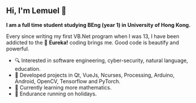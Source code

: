 ## Hi, I'm Lemuel 👋

**I am a full time student studying BEng (year 1) in University of Hong Kong.**

Every since writing my first VB.Net program when I was 13, I have been addicted to the 🥳 __Eureka!__ coding brings me. Good code is beautify and powerful.

- 🔍 Interested in software engineering, cyber-security, natural language, education.
- 🔭 Developed projects in Qt, VueJs, Ncurses, Processing, Arduino, Android, OpenCV, Tensorflow and PyTorch.
- 🌱 Currently learning more mathematics.
- 🏃 Endurance running on holidays.
